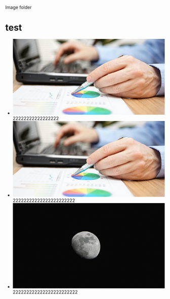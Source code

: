 Image folder
# test
- ![2222220](https://raw.githubusercontent.com/dclee2024/Markmap-Pathology/JusticeHe-patch-1/%E5%9B%BE%E7%89%872.jpg)
  22222222222222222
- ![te](/图片2.jpg)
  22222222222222222222222
- ![test](https://github.com/dclee2024/Markmap-Pathology/blob/ec69264c8fe13d645782e67fcdb2a6597074a693/images/lll.png)
  222222222222222222222222

